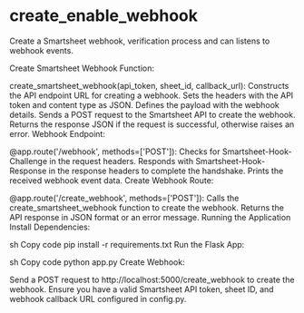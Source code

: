 # create_enable_webhook
Create a Smartsheet webhook, verification process and can listens to webhook events.

Create Smartsheet Webhook Function:

create_smartsheet_webhook(api_token, sheet_id, callback_url):
Constructs the API endpoint URL for creating a webhook.
Sets the headers with the API token and content type as JSON.
Defines the payload with the webhook details.
Sends a POST request to the Smartsheet API to create the webhook.
Returns the response JSON if the request is successful, otherwise raises an error.
Webhook Endpoint:

@app.route('/webhook', methods=['POST']):
Checks for Smartsheet-Hook-Challenge in the request headers.
Responds with Smartsheet-Hook-Response in the response headers to complete the handshake.
Prints the received webhook event data.
Create Webhook Route:

@app.route('/create_webhook', methods=['POST']):
Calls the create_smartsheet_webhook function to create the webhook.
Returns the API response in JSON format or an error message.
Running the Application
Install Dependencies:

sh
Copy code
pip install -r requirements.txt
Run the Flask App:

sh
Copy code
python app.py
Create Webhook:

Send a POST request to http://localhost:5000/create_webhook to create the webhook.
Ensure you have a valid Smartsheet API token, sheet ID, and webhook callback URL configured in config.py.
